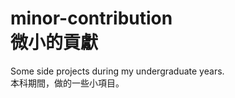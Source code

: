 # minor-contribution</br>微小的貢獻
Some side projects during my undergraduate years.</br>
本科期間，做的一些小項目。
